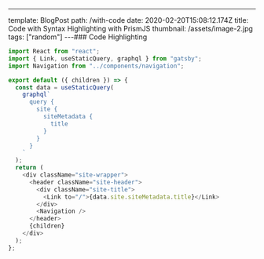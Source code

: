---

template: BlogPost
path: /with-code
date: 2020-02-20T15:08:12.174Z
title: Code with Syntax Highlighting with PrismJS
thumbnail: /assets/image-2.jpg
tags: ["random"]
---### Code Highlighting

```javascript
import React from "react";
import { Link, useStaticQuery, graphql } from "gatsby";
import Navigation from "../components/navigation";

export default ({ children }) => {
  const data = useStaticQuery(
    graphql`
      query {
        site {
          siteMetadata {
            title
          }
        }
      }
    `
  );
  return (
    <div className="site-wrapper">
      <header className="site-header">
        <div className="site-title">
          <Link to="/">{data.site.siteMetadata.title}</Link>
        </div>
        <Navigation />
      </header>
      {children}
    </div>
  );
};
```
